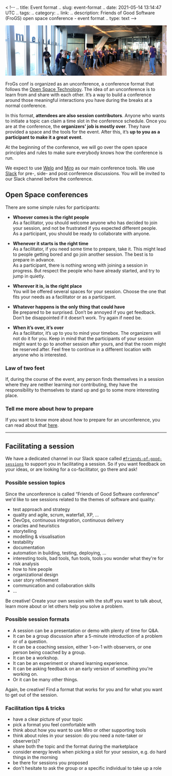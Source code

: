 < !--
.. title: Event format
.. slug: event-format
.. date: 2021-05-14 13:14:47 UTC
.. tags: 
.. category: 
.. link: 
.. description: Friends of Good Software (FroGS) open space conference - event format
.. type: text
-->

![open space marketplace](/assets/images/event-format.jpeg)

FroGs conf is organized as an unconference, a conference format that follows the [Open Space Technology](http://en.wikipedia.org/wiki/Open_Space_Technology#Guiding_principles_and_one_law). The idea of an unconference is to learn from and share with each other. It’s a way to build a conference around those meaningful interactions you have during the breaks at a normal conference.

In this format, __attendees are also session contributors__. Anyone who wants to initiate a topic can claim a time slot in the conference schedule. Once you are at the conference, the __organizers' job is mostly over__. They have provided a space and the tools for the event. After this, it’s __up to you as a participant to make it a great event__.

At the beginning of the conference, we will go over the open space principles and rules to make sure everybody knows how the conference is run.

We expect to use [Welo](https://www.welo.space/) and [Miro](https://miro.com/) as our main conference tools. We use [Slack](http://slack.com/) for pre-, side- and post conference discussions. You will be invited to our Slack channel before the conference.


## Open Space conferences

There are some simple rules for participants:

- __Whoever comes is the right people__  
	As a facilitator, you should welcome anyone who has decided to join your session, and not be frustrated if you expected different people.  
	As a participant, you should be ready to collaborate with anyone.

- __Whenever it starts is the right time__  
	As a facilitator, if you need some time to prepare, take it. This might lead to people getting bored and go join another session. The best is to prepare in advance.  
	As a participant, there is nothing wrong with joining a session in progress. But respect the people who have already started, and try to jump in quietly.

- __Wherever it is, is the right place__  
	You will be offered several spaces for your session. Choose the one that fits your needs as a facilitator or as a participant.

- __Whatever happens is the only thing that could have__  
	Be prepared to be surprised. Don’t be annoyed if you get feedback. Don’t be disappointed if it doesn’t work. Try again if need be.

- __When it’s over, it’s over__  
	As a facilitator, it’s up to you to mind your timebox. The organizers will not do it for you. Keep in mind that the participants of your session might want to go to another session after yours, and that the room might be reserved after. Feel free to continue in a different location with anyone who is interested.

### Law of two feet
If, during the course of the event, any person finds themselves in a session where they are neither learning nor contributing, they have the responsibility to themselves to stand up and go to some more interesting place.

### Tell me more about how to prepare

If you want to know more about how to prepare for an unconference, you can read about that [here](https://unconference.net/unconferencing-how-to-prepare-to-attend-an-unconference/).

---

## <a name="facilitating-a-session"></a> Facilitating a session

We have a dedicated channel in our Slack space called [`#friends-of-good-sessions`](https://frogsconf.slack.com/archives/C02QF5ME277) to support you in facilitating a session. So if you want feedback on your ideas, or are looking for a co-facilitator, go there and ask!

### Possible session topics

Since the unconference is called “Friends of Good Software conference” we'd like to see sessions related to the themes of software and quality:

- test approach and strategy
- quality and agile, scrum, waterfall, XP, ...
- DevOps, continuous integration, continuous delivery
- oracles and heuristics
- storytelling
- modelling & visualisation
- testability
- documentation
- automation in building, testing, deploying, ...
- interesting tools, bad tools, fun tools, tools you wonder what they're for
- risk analysis
- how to hire people
- organizational design
- user story refinement
- communication and collaboration skills
- ...

Be creative! Create your own session with the stuff you want to talk about, learn more about or let others help you solve a problem.


### Possible session formats

- A session can be a presentation or demo with plenty of time for Q&A. 
- It can be a group discussion after a 5-minute introduction of a problem or of a question.
- It can be a coaching session, either 1-on-1 with observers, or one person being coached by a group. 
- It can be a workshop. 
- It can be an experiment or shared learning experience. 
- It can be asking feedback on an early version of something you're working on. 
- Or it can be many other things.

Again, be creative! Find a format that works for you and for what you want to get out of the session.


### Facilitation tips & tricks
- have a clear picture of your topic
- pick a format you feel comfortable with
- think about how you want to use Miro or other supporting tools
- think about roles in your session: do you need a note-taker or observer(s)?
- share both the topic and the format during the marketplace
- consider energy levels when picking a slot for your session, e.g. do hard things in the morning
- be there for sessions you proposed
- don't hesitate to ask the group or a specific individual to take up a role
